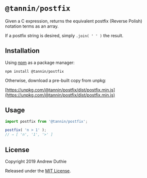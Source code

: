 `@tannin/postfix`
=================

Given a C expression, returns the equivalent postfix (Reverse Polish) notation terms as an array.

If a postfix string is desired, simply `.join( ' ' )` the result.

## Installation

Using [npm](https://www.npmjs.com/) as a package manager:

```
npm install @tannin/postfix
```

Otherwise, download a pre-built copy from unpkg:

[https://unpkg.com/@tannin/postfix/dist/postfix.min.js](https://unpkg.com/@tannin/postfix/dist/postfix.min.js)

## Usage

```js
import postfix from '@tannin/postfix';

postfix( 'n > 1' );
// ⇒ [ 'n', '1', '>' ]
```

## License

Copyright 2019 Andrew Duthie

Released under the [MIT License](https://opensource.org/licenses/MIT).
